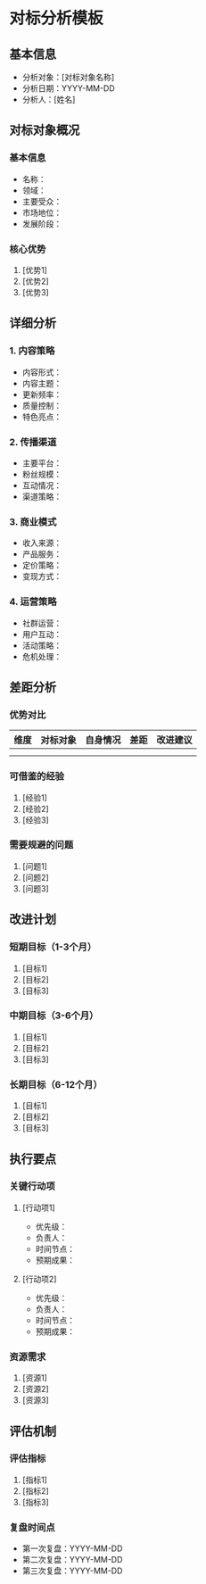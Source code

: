 # 对标分析模板

## 基本信息

- 分析对象：[对标对象名称]
- 分析日期：YYYY-MM-DD
- 分析人：[姓名]

## 对标对象概况

### 基本信息
- 名称：
- 领域：
- 主要受众：
- 市场地位：
- 发展阶段：

### 核心优势
1. [优势1]
2. [优势2]
3. [优势3]

## 详细分析

### 1. 内容策略
- 内容形式：
- 内容主题：
- 更新频率：
- 质量控制：
- 特色亮点：

### 2. 传播渠道
- 主要平台：
- 粉丝规模：
- 互动情况：
- 渠道策略：

### 3. 商业模式
- 收入来源：
- 产品服务：
- 定价策略：
- 变现方式：

### 4. 运营策略
- 社群运营：
- 用户互动：
- 活动策略：
- 危机处理：

## 差距分析

### 优势对比
| 维度 | 对标对象 | 自身情况 | 差距 | 改进建议 |
|------|----------|----------|------|----------|
|      |          |          |      |          |
|      |          |          |      |          |

### 可借鉴的经验
1. [经验1]
2. [经验2]
3. [经验3]

### 需要规避的问题
1. [问题1]
2. [问题2]
3. [问题3]

## 改进计划

### 短期目标（1-3个月）
1. [目标1]
2. [目标2]
3. [目标3]

### 中期目标（3-6个月）
1. [目标1]
2. [目标2]
3. [目标3]

### 长期目标（6-12个月）
1. [目标1]
2. [目标2]
3. [目标3]

## 执行要点

### 关键行动项
1. [行动项1]
   - 优先级：
   - 负责人：
   - 时间节点：
   - 预期成果：

2. [行动项2]
   - 优先级：
   - 负责人：
   - 时间节点：
   - 预期成果：

### 资源需求
1. [资源1]
2. [资源2]
3. [资源3]

## 评估机制

### 评估指标
1. [指标1]
2. [指标2]
3. [指标3]

### 复盘时间点
- 第一次复盘：YYYY-MM-DD
- 第二次复盘：YYYY-MM-DD
- 第三次复盘：YYYY-MM-DD 
